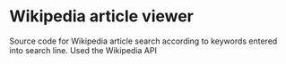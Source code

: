 # Wikipedia article viewer
Source code for Wikipedia article search according to keywords entered into search line.
Used the Wikipedia API
